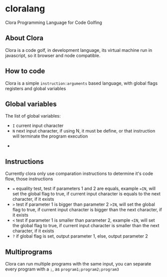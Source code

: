 # cloralang

Clora Programming Language for Code Golfing

## About Clora

Clora is a code golf, in development language, its virtual machine run in javascript, so it browser and node compatible.

## How to code

Clora is a simple ```instruction:arguments``` based language, with global flags registers and global variables


## Global variables

The list of global variables:

* ```I``` current input character
* ```N``` next input character, if using N, it must be define, or that instruction will terminate the program execution
* ```P previous input character, it can be undefined

## Instructions

Currently clora only use comparation instructions to determine it's code flow, those instructions

* ```=``` equality test, test if parameters 1 and 2 are equals, example ```=IN```, will set the global flag to true, if current input character is equals to the next character, if it exists
* ```>```  test if parameter 1 is bigger than parameter 2 ```>IN```, will set the global flag to true, if current input character is bigger than the next character, if it exists
* ```<```  test if parameter 1 is smaller than parameter 2, example ```<IN```, will set the global flag to true, if current input character is smaller than the next character, if it exists
* ```?``` if global flag is set, output parameter 1, else, output parameter 2

## Multiprograms

Clora can run multiple programs with the same input, you can separate every program with a ```;```, as ```program1;program2;program3```

